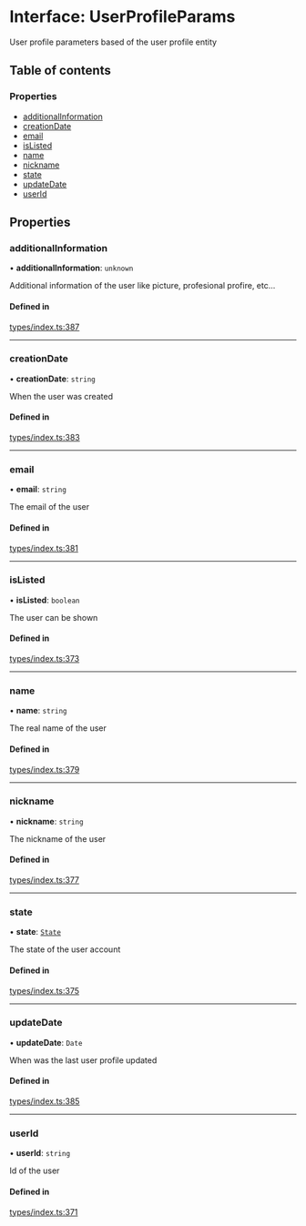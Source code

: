 # Interface: UserProfileParams

User profile parameters based of the user profile entity

## Table of contents

### Properties

- [additionalInformation](UserProfileParams.md#additionalinformation)
- [creationDate](UserProfileParams.md#creationdate)
- [email](UserProfileParams.md#email)
- [isListed](UserProfileParams.md#islisted)
- [name](UserProfileParams.md#name)
- [nickname](UserProfileParams.md#nickname)
- [state](UserProfileParams.md#state)
- [updateDate](UserProfileParams.md#updatedate)
- [userId](UserProfileParams.md#userid)

## Properties

### additionalInformation

• **additionalInformation**: `unknown`

Additional information of the user like picture, profesional profire, etc...

#### Defined in

[types/index.ts:387](https://github.com/nevermined-io/react-components/blob/f4befd5/catalog/src/types/index.ts#L387)

___

### creationDate

• **creationDate**: `string`

When the user was created

#### Defined in

[types/index.ts:383](https://github.com/nevermined-io/react-components/blob/f4befd5/catalog/src/types/index.ts#L383)

___

### email

• **email**: `string`

The email of the user

#### Defined in

[types/index.ts:381](https://github.com/nevermined-io/react-components/blob/f4befd5/catalog/src/types/index.ts#L381)

___

### isListed

• **isListed**: `boolean`

The user can be shown

#### Defined in

[types/index.ts:373](https://github.com/nevermined-io/react-components/blob/f4befd5/catalog/src/types/index.ts#L373)

___

### name

• **name**: `string`

The real name of the user

#### Defined in

[types/index.ts:379](https://github.com/nevermined-io/react-components/blob/f4befd5/catalog/src/types/index.ts#L379)

___

### nickname

• **nickname**: `string`

The nickname of the user

#### Defined in

[types/index.ts:377](https://github.com/nevermined-io/react-components/blob/f4befd5/catalog/src/types/index.ts#L377)

___

### state

• **state**: [`State`](../enums/State.md)

The state of the user account

#### Defined in

[types/index.ts:375](https://github.com/nevermined-io/react-components/blob/f4befd5/catalog/src/types/index.ts#L375)

___

### updateDate

• **updateDate**: `Date`

When was the last user profile updated

#### Defined in

[types/index.ts:385](https://github.com/nevermined-io/react-components/blob/f4befd5/catalog/src/types/index.ts#L385)

___

### userId

• **userId**: `string`

Id of the user

#### Defined in

[types/index.ts:371](https://github.com/nevermined-io/react-components/blob/f4befd5/catalog/src/types/index.ts#L371)
